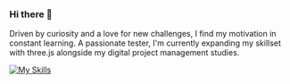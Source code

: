 ### Hi there 👋

Driven by curiosity and a love for new challenges, I find my motivation in constant learning. 
A passionate tester, I'm currently expanding my skillset with three.js alongside my digital project management studies.

[![My Skills](https://skillicons.dev/icons?i=js,html,css,tailwind,sass,react,nextjs,nodejs,git,github,php,mysql,vercel,wordpress,postman,pnpm,figma,threejs&theme=dark)](https://skillicons.dev)

